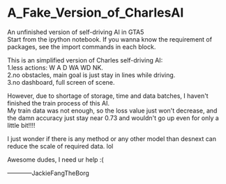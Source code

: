 # A_Fake_Version_of_CharlesAI
An unfinished version of self-driving AI in GTA5         
Start from the ipython notebook. If you wanna know the requirement of packages, see the import commands in each block.

This is an simplified version of Charles self-driving AI:             
1.less actions: W A D WA WD NK.       
2.no obstacles, main goal is just stay in lines while driving.        
3.no dashboard, full screen of scene.        

However, due to shortage of storage, time and data batches, I haven't finished the train process of this AI.     
My train data was not enough, so the loss value just won't decrease, and the damn accuracy just stay near 0.73 and wouldn't go up even for only a little bit!!!!

I just wonder if there is any method or any other model than desnext can reduce the scale of required data. lol

Awesome dudes, I need ur help :(

————JackieFangTheBorg

